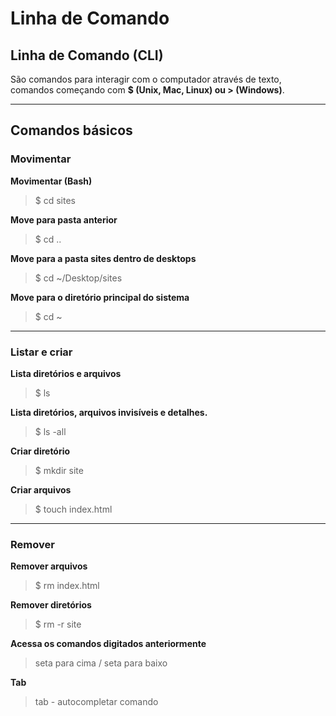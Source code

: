 # Linha de Comando

## Linha de Comando (CLI)

São comandos para interagir com o computador através de texto, comandos começando com **$ (Unix, Mac, Linux) ou > (Windows)**.

___

## Comandos básicos

### Movimentar

**Movimentar (Bash)**

> $ cd sites

**Move para pasta anterior**

> $ cd ..

**Move para a pasta sites dentro de desktops**

> $ cd ~/Desktop/sites

**Move para o diretório principal do sistema**

> $ cd ~

___

### Listar e criar

**Lista diretórios e arquivos**

> $ ls

**Lista diretórios, arquivos invisíveis e detalhes.**

> $ ls -all

**Criar diretório**

> $ mkdir site

**Criar arquivos**

> $ touch index.html

___

### Remover

**Remover arquivos**

> $ rm index.html

**Remover diretórios**

> $ rm -r site

**Acessa os comandos digitados anteriormente**

> seta para cima / seta para baixo

**Tab**

> tab - autocompletar comando
